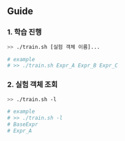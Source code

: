 ## Guide
### 1. 학습 진행
```sh
>> ./train.sh [실험 객체 이름]...

# example
# >> ./train.sh Expr_A Expr_B Expr_C 
```

### 2. 실험 객체 조회 
```sh
>> ./train.sh -l 

# example
# >> ./train.sh -l
# BaseExpr
# Expr_A
```